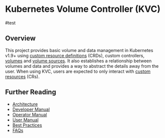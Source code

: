 # Kubernetes Volume Controller (KVC)
#test
## Overview

This project provides basic volume and data management in Kubernetes v1.9+
using [custom resource definitions][crd] (CRDs), custom controllers,
[volumes][vols] and [volume sources][volsources]. It also 
establishes a relationship between volumes and data and provides a way to
abstract the details away from the user. When using KVC, users 
are expected to only interact with [custom resources][cr] (CRs).

## Further Reading

- [Architecture][arch-doc]
- [Developer Manual][dev-doc]
- [Operator Manual][ops-doc]
- [User Manual][user-doc]
- [Best Practices][best-practices-doc]
- [FAQs][faqs-doc]

[arch-doc]: docs/arch.md
[dev-doc]: docs/dev.md
[ops-doc]: docs/ops.md
[user-doc]: docs/user.md
[faqs-doc]: docs/faq.md
[best-practices-doc]: docs/best-practices.md
[crd]: https://kubernetes.io/docs/tasks/access-kubernetes-api/extend-api-custom-resource-definitions/
[cr]: https://kubernetes.io/docs/concepts/api-extension/custom-resources/
[vols]: https://kubernetes.io/docs/concepts/storage/volumes/
[volsources]: https://github.com/kubernetes/api/blob/master/core/v1/types.go#L250
